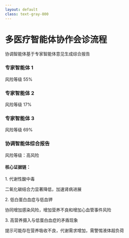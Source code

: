 ```yaml
---
layout: default
class: text-gray-800
---
```


<div class="grid grid-rows-[auto_1fr_auto] gap-8 h-full max-w-4xl mx-auto">

  <div class="text-center -mt-5">
    <h1 class="text-3xl font-bold text-indigo-800 mb-2">多医疗智能体协作会诊流程</h1>
    <p class="text-gray-600">协调智能体基于专家智能体意见生成综合报告</p>
  </div>

  <div class="grid grid-cols-3 gap-8 items-start -mt-5">
    <div class="bg-white rounded-xl shadow-lg p-6 border-l-4 border-red-500">
      <div class="flex items-center mb-4">
        <carbon:ai class="text-2xl text-red-500 mr-2" />
        <h3 class="font-semibold text-red-800">专家智能体 1</h3>
      </div>
      <div class="flex justify-between text-xs -mt-3">
        <span><carbon:warning class="flex-shrink-0 text-red-500 mr-2" /> 风险等级</span>
        <span>55%</span>
      </div>
      <div class="h-2 bg-gray-200 rounded-full overflow-hidden mt-1">
        <div class="w-55/100 h-full bg-red-600 animate-progress"></div>
      </div>
    </div>
    <div class="bg-white rounded-xl shadow-lg p-6 border-l-4 border-green-500">
      <div class="flex items-center mb-4">
        <carbon:ai class="text-2xl text-green-500 mr-2" />
        <h3 class="font-semibold text-green-800">专家智能体 2</h3>
      </div>
      <div class="flex justify-between text-xs -mt-3">
        <span><carbon:warning class="flex-shrink-0 text-green-500 mr-2" /> 风险等级</span>
        <span>17%</span>
      </div>
      <div class="h-2 bg-gray-200 rounded-full overflow-hidden mt-1">
        <div class="w-1/6 h-full bg-green-500 animate-progress"></div>
      </div>
    </div>
    <div class="bg-white rounded-xl shadow-lg p-6 border-l-4 border-purple-500">
      <div class="flex items-center mb-4">
        <carbon:ai class="text-2xl text-purple-500 mr-2" />
        <h3 class="font-semibold text-purple-800">专家智能体 3</h3>
      </div>
      <div class="flex justify-between text-xs -mt-3">
        <span><carbon:warning class="flex-shrink-0 text-red-800 mr-2" /> 风险等级</span>
        <span>69%</span>
      </div>
      <div class="h-2 bg-gray-200 rounded-full overflow-hidden mt-1">
        <div class="w-7/10 h-full bg-red-800 animate-progress"></div>
      </div>
    </div>
  </div>

  <!-- MetaAgent综合报告 -->
  <div class="bg-white rounded-xl shadow-md p-3 border-t-4 border-yellow-500">
    <div class="flex items-center mb-2">
      <carbon:light class="text-lg text-yellow-500 mr-2" />
      <h3 class="font-semibold text-yellow-600 text-base">协调智能体综合报告</h3>
    </div>
    <!-- 风险等级 -->
    <div class="mb-3 p-2 bg-red-50 rounded-md">
      <div class="flex items-center text-red-700 space-x-1">
        <carbon:warning class="text-base" />
        <span class="font-medium text-sm">风险等级：高风险</span>
      </div>
    </div>
    <!-- 核心证据链 -->
    <div class="space-y-2">
      <h4 class="font-semibold text-gray-700 text-sm mb-1">核心证据链：</h4>
      <div class="grid grid-cols-3 gap-3">
        <div class="bg-gray-50 p-2 rounded-md">
          <p class="font-medium text-gray-800 text-sm mb-1">1. 代谢性酸中毒</p>
          <p class="text-xs text-gray-600 leading-tight">
            二氧化碳结合力显著降低，加速肾病进展
          </p>
        </div>
        <div class="bg-gray-50 p-2 rounded-md">
          <p class="font-medium text-gray-800 text-sm mb-1">2. 低白蛋白血症与低血钾</p>
          <p class="text-xs text-gray-600 leading-tight">
            协同增加感染风险，增加营养不良和增加心血管事件风险
          </p>
        </div>
        <div class="bg-gray-50 p-2 rounded-md">
          <p class="font-medium text-gray-800 text-sm mb-1">3. 高营养摄入与低蛋白血症的矛盾现象</p>
          <p class="text-xs text-gray-600 leading-tight">
            提示可能存在营养吸收不良，代谢需求增加，需警惕液体超负荷
          </p>
        </div>
      </div>
    </div>
  </div>
</div>